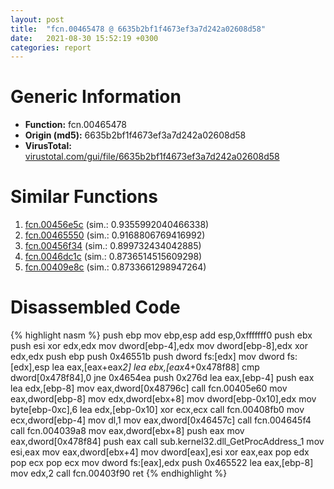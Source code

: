 ```yaml
---
layout: post
title:  "fcn.00465478 @ 6635b2bf1f4673ef3a7d242a02608d58"
date:   2021-08-30 15:52:19 +0300
categories: report
---
```


# Generic Information
- **Function:** fcn.00465478
- **Origin (md5):** 6635b2bf1f4673ef3a7d242a02608d58
- **VirusTotal:** [virustotal.com/gui/file/6635b2bf1f4673ef3a7d242a02608d58][virustotal_ref]



# Similar Functions

1. [fcn.00456e5c][similar_1_ref] (sim.: 0.9355992040466338)
2. [fcn.00465550][similar_2_ref] (sim.: 0.9168806769416992)
3. [fcn.00456f34][similar_3_ref] (sim.: 0.899732434042885)
4. [fcn.0046dc1c][similar_4_ref] (sim.: 0.8736514515609298)
5. [fcn.00409e8c][similar_5_ref] (sim.: 0.8733661298947264)


# Disassembled Code

{% highlight nasm %}
push ebp
mov ebp,esp
add esp,0xfffffff0
push ebx
push esi
xor edx,edx
mov dword[ebp-4],edx
mov dword[ebp-8],edx
xor edx,edx
push ebp
push 0x46551b
push dword fs:[edx]
mov dword fs:[edx],esp
lea eax,[eax+eax*2]
lea ebx,[eax*4+0x478f88]
cmp dword[0x478f84],0
jne 0x4654ea
push 0x276d
lea eax,[ebp-4]
push eax
lea edx,[ebp-8]
mov eax,dword[0x48796c]
call fcn.00405e60
mov eax,dword[ebp-8]
mov edx,dword[ebx+8]
mov dword[ebp-0x10],edx
mov byte[ebp-0xc],6
lea edx,[ebp-0x10]
xor ecx,ecx
call fcn.00408fb0
mov ecx,dword[ebp-4]
mov dl,1
mov eax,dword[0x46457c]
call fcn.004645f4
call fcn.004039a8
mov eax,dword[ebx+8]
push eax
mov eax,dword[0x478f84]
push eax
call sub.kernel32.dll_GetProcAddress_1
mov esi,eax
mov eax,dword[ebx+4]
mov dword[eax],esi
xor eax,eax
pop edx
pop ecx
pop ecx
mov dword fs:[eax],edx
push 0x465522
lea eax,[ebp-8]
mov edx,2
call fcn.00403f90
ret 
{% endhighlight %}


[similar_1_ref]: /report/fcn.00456e5c@8aa4eec8eb0ac35fe10d9e0394d3dbe4
[similar_2_ref]: /report/fcn.00465550@6635b2bf1f4673ef3a7d242a02608d58
[similar_3_ref]: /report/fcn.00456f34@8aa4eec8eb0ac35fe10d9e0394d3dbe4
[similar_4_ref]: /report/fcn.0046dc1c@8aa4eec8eb0ac35fe10d9e0394d3dbe4
[similar_5_ref]: /report/fcn.00409e8c@4f80ac3d231aa2cc69a16e7195916d21
[virustotal_ref]: https://www.virustotal.com/gui/file/6635b2bf1f4673ef3a7d242a02608d58